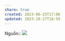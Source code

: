 ```yaml
---
share: true
created: 2023-06-25T17:06
updated: 2023-10-27T18:59
---
```

Nguồn:: ![](https://lucid.app/publicSegments/view/fe5c2810-cb7b-43b3-9c7d-0d0e359dc20b/image.png)  
